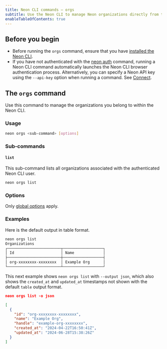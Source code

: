 ```yaml
---
title: Neon CLI commands — orgs
subtitle: Use the Neon CLI to manage Neon organizations directly from the terminal
enableTableOfContents: true
---
```


## Before you begin

- Before running the `orgs` command, ensure that you have [installed the Neon CLI](/docs/reference/cli-install).
- If you have not authenticated with the [neon auth](/docs/reference/cli-auth) command, running a Neon CLI command automatically launches the Neon CLI browser authentication process. Alternatively, you can specify a Neon API key using the `--api-key` option when running a command. See [Connect](/docs/reference/neon-cli#connect).

## The `orgs` command

Use this command to manage the organizations you belong to within the Neon CLI.

### Usage

```bash
neon orgs <sub-command> [options]
```

### Sub-commands

#### `list`

This sub-command lists all organizations associated with the authenticated Neon CLI user.

```bash
neon orgs list
```

### Options

Only [global options](/docs/reference/neon-cli#global-options) apply.

### Examples

Here is the default output in table format.

```bash
neon orgs list
Organizations
┌────────────────────────┬──────────────────┐
│ Id                     │ Name             │
├────────────────────────┼──────────────────┤
│ org-xxxxxxxx-xxxxxxxx  │ Example Org      │
└────────────────────────┴──────────────────┘
```

This next example shows `neon orgs list` with `--output json`, which also shows the `created_at` and `updated_at` timestamps not shown with the default `table` output format.

```json
neon orgs list -o json

[
  {
    "id": "org-xxxxxxxx-xxxxxxxx",
    "name": "Example Org",
    "handle": "example-org-xxxxxxxx",
    "created_at": "2024-04-22T16:50:41Z",
    "updated_at": "2024-06-28T15:38:26Z"
  }
]
```

<NeedHelp/>
